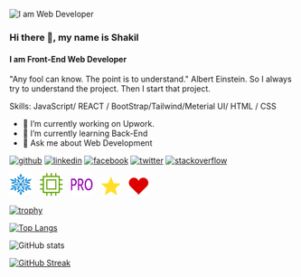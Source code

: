 ![I am Web Developer]([https://scontent.fdac22-1.fna.fbcdn.net/v/t1.6435-9/s960x960/224109005_3095417350712851_6671682191789543053_n.jpg?_nc_cat=110&ccb=1-5&_nc_sid=e3f864&_nc_ohc=PahKv4UUwZgAX_DrRy1&_nc_ht=scontent.fdac22-1.fna&oh=e0e7fa3e02f2cfb5c368b781481dcc4b&oe=618D1E28](https://scontent.fdac157-1.fna.fbcdn.net/v/t39.30808-6/409109396_338134432260066_5740905910890151334_n.png?stp=dst-png_s960x960&_nc_cat=100&ccb=1-7&_nc_sid=783fdb&_nc_ohc=lWmtjA0C2xkAX-G-X7L&_nc_ht=scontent.fdac157-1.fna&oh=00_AfCNMwt3Hz5p4nJKmRxx1vf7LYXctyH1JqVrgM7kEzTnSw&oe=65796007))
### Hi there 👋, my name is Shakil
#### I am Front-End Web Developer


"Any fool can know. The point is to understand."
Albert Einstein.
So I always try to understand the project. Then I start that project.

Skills: JavaScript/ REACT / BootStrap/Tailwind/Meterial UI/ HTML / CSS

- 🔭 I’m currently working on Upwork. 
- 🌱 I’m currently learning Back-End 
- 💬 Ask me about Web Development 


[<img src='https://cdn.jsdelivr.net/npm/simple-icons@3.0.1/icons/github.svg' alt='github' height='40'>](https://github.com/mdshakil04)  [<img src='https://cdn.jsdelivr.net/npm/simple-icons@3.0.1/icons/linkedin.svg' alt='linkedin' height='40'>](https://www.linkedin.com/in/md-shakil-9165a0215/)  [<img src='https://cdn.jsdelivr.net/npm/simple-icons@3.0.1/icons/facebook.svg' alt='facebook' height='40'>]([https://www.facebook.com/shaku1991](https://www.facebook.com/shakil.md23))  [<img src='https://cdn.jsdelivr.net/npm/simple-icons@3.0.1/icons/twitter.svg' alt='twitter' height='40'>](https://twitter.com/@mdShakil04)  [<img src='https://cdn.jsdelivr.net/npm/simple-icons@3.0.1/icons/stackoverflow.svg' alt='stackoverflow' height='40'>](https://stackoverflow.com/users/https://stackoverflow.com/users/16840066/shakil)  

<a href='https://archiveprogram.github.com/'><img src='https://raw.githubusercontent.com/acervenky/animated-github-badges/master/assets/acbadge.gif' width='40' height='40'></a> <a href='https://docs.github.com/en/developers'><img src='https://raw.githubusercontent.com/acervenky/animated-github-badges/master/assets/devbadge.gif' width='40' height='40'></a> <a href='https://github.com/pricing'><img src='https://raw.githubusercontent.com/acervenky/animated-github-badges/master/assets/pro.gif' width='40' height='40'></a> <a href='https://stars.github.com/'><img src='https://raw.githubusercontent.com/acervenky/animated-github-badges/master/assets/starbadge.gif' width='35' height='35'></a> <a href='https://docs.github.com/en/github/supporting-the-open-source-community-with-github-sponsors'><img src='https://raw.githubusercontent.com/acervenky/animated-github-badges/master/assets/sponsorbadge.gif' width='35' height='35'></a> 

[![trophy](https://github-profile-trophy.vercel.app/?username=mdshakil04)](https://github.com/ryo-ma/github-profile-trophy)

[![Top Langs](https://github-readme-stats.vercel.app/api/top-langs/?username=mdshakil04)](https://github.com/anuraghazra/github-readme-stats)

![GitHub stats](https://github-readme-stats.vercel.app/api?username=mdshakil04&show_icons=true&count_private=true)  
  
[![GitHub Streak](https://github-readme-streak-stats.herokuapp.com?user=mdshakil04&theme=outrun)](https://git.io/streak-stats)
  


